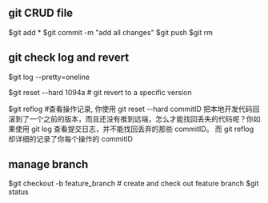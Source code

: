
## git CRUD file
$git add *
$git commit -m "add all changes"
$git push
$git rm 


## git check log and revert
$git log --pretty=oneline

$git reset --hard 1094a # git revert to a specific version

$git reflog #查看操作记录, 你使用 git reset --hard commitID 把本地开发代码回滚到了一个之前的版本，而且还没有推到远端，怎么才能找回丢失的代码呢？你如果使用 git log 查看提交日志，并不能找回丢弃的那些 commitID。 而 git reflog 却详细的记录了你每个操作的 commitID



## manage branch
$git checkout -b feature_branch # create and check out feature branch
$git status
